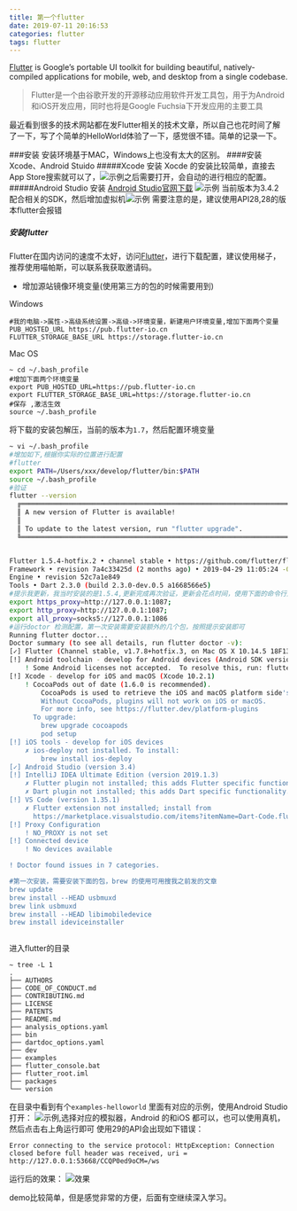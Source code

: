 ```yaml
---
title: 第一个flutter
date: 2019-07-11 20:16:53
categories: flutter
tags: flutter
---
```

[Flutter](https://flutter.dev/) is Google’s portable UI toolkit for building beautiful, natively-compiled applications for mobile, web, and desktop from a single codebase.<!--more-->
>Flutter是一个由谷歌开发的开源移动应用软件开发工具包，用于为Android和iOS开发应用，同时也将是Google Fuchsia下开发应用的主要工具

最近看到很多的技术网站都在发Flutter相关的技术文章，所以自己也花时间了解了一下，写了个简单的HelloWorld体验了一下，感觉很不错。简单的记录一下。

###安装
安装环境基于MAC，Windows上也没有太大的区别。
####安装Xcode、Android Stuido
#####Xcode 安装
Xocde 的安装比较简单，直接去App Store搜索就可以了，![示例](WX20190711-203332@2x.png)之后需要打开，会自动的进行相应的配置。
#####Android Studio 安装
[Android Studio官网下载](https://developer.android.com/studio)
![示例](WX20190711-203810@2x.png)
当前版本为3.4.2
配合相关的SDK，然后增加虚拟机![示例](WX20190711-204747@2x.png)
需要注意的是，建议使用API28,28的版本flutter会报错

##### 安装flutter
Flutter在国内访问的速度不太好，访问[Flutter](https://flutter.dev/docs/get-started/install)，进行下载配置，建议使用梯子，推荐使用喵帕斯，可以联系我获取邀请码。

- 增加源站镜像环境变量(使用第三方的包的时候需要用到)

Windows
``` shell
#我的电脑->属性->高级系统设置->高级->环境变量，新建用户环境变量,增加下面两个变量
PUB_HOSTED_URL https://pub.flutter-io.cn 
FLUTTER_STORAGE_BASE_URL https://storage.flutter-io.cn
```

Mac OS
``` shell
~ cd ~/.bash_profile
#增加下面两个环境变量
export PUB_HOSTED_URL=https://pub.flutter-io.cn  
export FLUTTER_STORAGE_BASE_URL=https://storage.flutter-io.cn
#保存 ,激活生效
source ~/.bash_profile
```
将下载的安装包解压，当前的版本为`1.7`，然后配置环境变量
``` bash
~ vi ~/.bash_profile
#增加如下,根据你实际的位置进行配置
#flutter
export PATH=/Users/xxx/develop/flutter/bin:$PATH
source ~/.bash_profile
#验证
flutter --version
  ╔════════════════════════════════════════════════════════════════════════════╗
  ║ A new version of Flutter is available!                                     ║
  ║                                                                            ║
  ║ To update to the latest version, run "flutter upgrade".                    ║
  ╚════════════════════════════════════════════════════════════════════════════╝


Flutter 1.5.4-hotfix.2 • channel stable • https://github.com/flutter/flutter.git
Framework • revision 7a4c33425d (2 months ago) • 2019-04-29 11:05:24 -0700
Engine • revision 52c7a1e849
Tools • Dart 2.3.0 (build 2.3.0-dev.0.5 a1668566e5)
#提示我更新，我当时安装的是1.5.4,更新完成再次验证，更新会花点时间，使用下面的命令行走代理，或者全局也可以，根据实际情况配置
export https_proxy=http://127.0.0.1:1087;
export http_proxy=http://127.0.0.1:1087;
export all_proxy=socks5://127.0.0.1:1086
#运行doctor 检测配置，第一次安装需要安装额外的几个包，按照提示安装即可
Running flutter doctor...
Doctor summary (to see all details, run flutter doctor -v):
[✓] Flutter (Channel stable, v1.7.8+hotfix.3, on Mac OS X 10.14.5 18F132, locale zh-Hans-CN)
[!] Android toolchain - develop for Android devices (Android SDK version 28.0.3)
    ! Some Android licenses not accepted.  To resolve this, run: flutter doctor --android-licenses
[!] Xcode - develop for iOS and macOS (Xcode 10.2.1)
    ! CocoaPods out of date (1.6.0 is recommended).
        CocoaPods is used to retrieve the iOS and macOS platform side's plugin code that responds to your plugin usage on the Dart side.
        Without CocoaPods, plugins will not work on iOS or macOS.
        For more info, see https://flutter.dev/platform-plugins
      To upgrade:
        brew upgrade cocoapods
        pod setup
[!] iOS tools - develop for iOS devices
    ✗ ios-deploy not installed. To install:
        brew install ios-deploy
[✓] Android Studio (version 3.4)
[!] IntelliJ IDEA Ultimate Edition (version 2019.1.3)
    ✗ Flutter plugin not installed; this adds Flutter specific functionality.
    ✗ Dart plugin not installed; this adds Dart specific functionality.
[!] VS Code (version 1.35.1)
    ✗ Flutter extension not installed; install from
      https://marketplace.visualstudio.com/items?itemName=Dart-Code.flutter
[!] Proxy Configuration
    ! NO_PROXY is not set
[!] Connected device
    ! No devices available

! Doctor found issues in 7 categories.

#第一次安装，需要安装下面的包，brew 的使用可用搜我之前发的文章
brew update
brew install --HEAD usbmuxd
brew link usbmuxd
brew install --HEAD libimobiledevice
brew install ideviceinstaller



```

进入flutter的目录
``` shell
~ tree -L 1 
.
├── AUTHORS
├── CODE_OF_CONDUCT.md
├── CONTRIBUTING.md
├── LICENSE
├── PATENTS
├── README.md
├── analysis_options.yaml
├── bin
├── dartdoc_options.yaml
├── dev
├── examples
├── flutter_console.bat
├── flutter_root.iml
├── packages
└── version
```
在目录中看到有个`examples-helloworld` 里面有对应的示例，使用Android Studio 打开：
![示例](WX20190711-212257@2x.png),选择对应的模拟器，Android 的和iOS 都可以，也可以使用真机，然后点击右上角运行即可
使用29的API会出现如下错误：
``` log
Error connecting to the service protocol: HttpException: Connection closed before full header was received, uri = http://127.0.0.1:53668/CCQP0ed9oCM=/ws
```
运行后的效果：
![效果](WX20190711-212915@2x.png)

demo比较简单，但是感觉非常的方便，后面有空继续深入学习。


